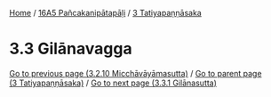
[Home](/) / [16A5 Pañcakanipātapāḷi](../../16A5.md) / [3 Tatiyapaṇṇāsaka](../3.md)

# 3.3 Gilānavagga


[Go to previous page (3.2.10 Micchāvāyāmasutta)](3.2/3.2.10.md) / [Go to parent page (3 Tatiyapaṇṇāsaka)](../3.md) / [Go to next page (3.3.1 Gilānasutta)](3.3/3.3.1.md)


